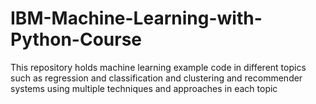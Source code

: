 # IBM-Machine-Learning-with-Python-Course

This repository holds machine learning example code in different topics such as 
regression and classification and clustering and recommender systems using multiple 
techniques and approaches in each topic
